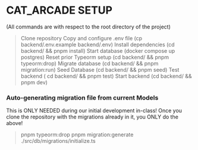 # CAT_ARCADE SETUP
(All commands are with respect to the root directory of the project)

> Clone repository
> Copy and configure .env file (cp backend/.env.example backend/.env)
> Install dependencies (cd backend/ && pnpm install)
> Start database (docker compose up postgres)
> Reset prior Typeorm setup (cd backend/ && pnpm typeorm:drop)
> Migrate database (cd backend/ && pnpm migration:run)
> Seed Database (cd backend/ && pnpm seed)
> Test backend ( cd backend/ && pnpm test)
> Start backend (cd backend/ && pnpm dev)

### Auto-generating migration file from current Models

This is ONLY NEEDED during our initial development in-class!
Once you clone the repository with the migrations already in it,
you ONLY do the above!
> pnpm typeorm:drop
> pnpm migration:generate ./src/db/migrations/initialize.ts
